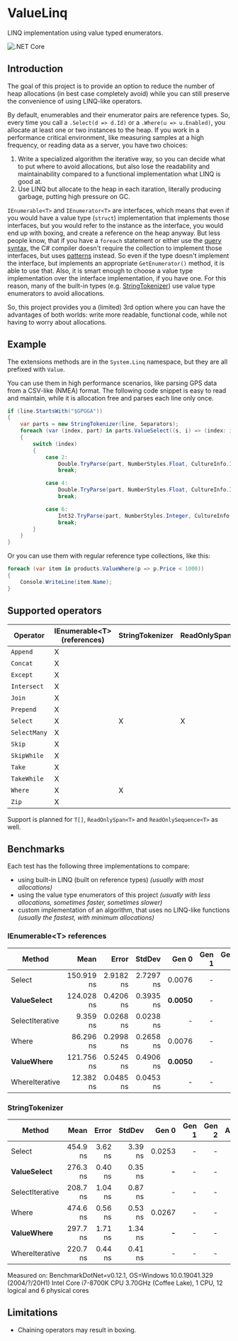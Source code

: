 # ValueLinq
LINQ implementation using value typed enumerators.

![.NET Core](https://github.com/Peter-Juhasz/valuelinq/workflows/.NET%20Core/badge.svg)

## Introduction
The goal of this project is to provide an option to reduce the number of heap allocations (in best case completely avoid) while you can still preserve the convenience of using LINQ-like operators.

By default, enumerables and their enumerator pairs are reference types. So, every time you call a `.Select(d => d.Id)` or a `.Where(u => u.Enabled)`, you allocate at least one or two instances to the heap. If you work in a performance critical environment, like measuring samples at a high frequency, or reading data as a server, you have two choices:
 1. Write a specialized algorithm the iterative way, so you can decide what to put where to avoid allocations, but also lose the readability and maintainability compared to a functional implementation what LINQ is good at.
 2. Use LINQ but allocate to the heap in each itaration, literally producing garbage, putting high pressure on GC.

`IEnumerable<T>` and `IEnumerator<T>` are interfaces, which means that even if you would have a value type (`struct`) implementation that implements those interfaces, but you would refer to the instance as the interface, you would end up with boxing, and create a reference on the heap anyway. But less people know, that if you have a `foreach` statement or either use the [query syntax](https://docs.microsoft.com/en-us/dotnet/csharp/linq/query-expression-basics), the C# compiler doesn't require the collection to implement those interfaces, but uses [patterns](https://docs.microsoft.com/en-us/dotnet/csharp/language-reference/language-specification/statements#the-foreach-statement) instead. So even if the type doesn't implement the interface, but implements an appropriate `GetEnumerator()` method, it is able to use that. Also, it is smart enough to choose a value type implementation over the interface implementation, if you have one. For this reason, many of the built-in types (e.g. [StringTokenizer](https://github.com/dotnet/runtime/blob/master/src/libraries/Microsoft.Extensions.Primitives/src/StringTokenizer.cs)) use value type enumerators to avoid allocations.

So, this project provides you a (limited) 3rd option where you can have the advantages of both worlds: write more readable, functional code, while not having to worry about allocations.

## Example
The extensions methods are in the `System.Linq` namespace, but they are all prefixed with `Value`.

You can use them in high performance scenarios, like parsing GPS data from a CSV-like (NMEA) format. The following code snippet is easy to read and maintain, while it is allocation free and parses each line only once.

```cs
if (line.StartsWith("$GPGGA"))
{
    var parts = new StringTokenizer(line, Separators);
    foreach (var (index, part) in parts.ValueSelect((s, i) => (index: i, part: s)))
    {
        switch (index)
        {
            case 2:
                Double.TryParse(part, NumberStyles.Float, CultureInfo.InvariantCulture, out latitude);
                break;

            case 4:
                Double.TryParse(part, NumberStyles.Float, CultureInfo.InvariantCulture, out longitude);
                break;

            case 6:
                Int32.TryParse(part, NumberStyles.Integer, CultureInfo.InvariantCulture, out quality);
                break;
        }
    }
}
```

Or you can use them with regular reference type collections, like this:

```cs
foreach (var item in products.ValueWhere(p => p.Price < 1000))
{
	Console.WriteLine(item.Name);
}
```

## Supported operators

| Operator      | IEnumerable&lt;T&gt; (references) | StringTokenizer | ReadOnlySpan&lt;T&gt; |
|---------------|-----------------------------------|-----------------|-----------------------|
| `Append`     | X |   |   |
| `Concat`		| X |	|   |
| `Except`		| X |	|   |
| `Intersect`	| X |	|   |
| `Join`		| X |	|   |
| `Prepend`		| X |	|   |
| `Select`		| X | X | X |
| `SelectMany`	| X |	|   |
| `Skip`		| X |	|   |
| `SkipWhile`	| X |	|   |
| `Take`		| X |	|   |
| `TakeWhile`	| X |	|   |
| `Where`		| X | X |   |
| `Zip`			| X |	|   |

Support is planned for `T[]`, `ReadOnlySpan<T>` and `ReadOnlySequence<T>` as well.

## Benchmarks

Each test has the following three implementations to compare:
 - using built-in LINQ (built on reference types) *(usually with most allocations)*
 - using the value type enumerators of this project *(usually with less allocations, sometimes faster, sometimes slower)*
 - custom implementation of an algorithm, that uses no LINQ-like functions *(usually the fastest, with minimum allocations)*

### IEnumerable&lt;T&gt; references

|          Method |       Mean |     Error |    StdDev |      Gen 0 | Gen 1 | Gen 2 | Allocated |
|---------------- |-----------:|----------:|----------:|-----------:|------:|------:|----------:|
|          Select | 150.919 ns | 2.9182 ns | 2.7297 ns |     0.0076 |     - |     - |      48 B |
| **ValueSelect** | 124.028 ns | 0.4206 ns | 0.3935 ns | **0.0050** |     - |     - |  **32 B** |
| SelectIterative |   9.359 ns | 0.0268 ns | 0.0238 ns |          - |     - |     - |         - |
|           Where |  86.296 ns | 0.2998 ns | 0.2658 ns |     0.0076 |     - |     - |      48 B |
|  **ValueWhere** | 121.756 ns | 0.5245 ns | 0.4906 ns | **0.0050** |     - |     - |  **32 B** |
|  WhereIterative |  12.382 ns | 0.0485 ns | 0.0453 ns |          - |     - |     - |         - |

### StringTokenizer

|          Method |     Mean |   Error |  StdDev |  Gen 0 | Gen 1 | Gen 2 | Allocated |
|---------------- |---------:|--------:|--------:|-------:|------:|------:|----------:|
|          Select | 454.9 ns | 3.62 ns | 3.39 ns | 0.0253 |     - |     - |     160 B |
| **ValueSelect** | 276.3 ns | 0.40 ns | 0.35 ns |  **-** |     - |     - |     **-** |
| SelectIterative | 208.7 ns | 1.04 ns | 0.87 ns |      - |     - |     - |         - |
|           Where | 474.6 ns | 0.56 ns | 0.53 ns | 0.0267 |     - |     - |     168 B |
|  **ValueWhere** | 297.7 ns | 1.71 ns | 1.34 ns |  **-** |     - |     - |     **-** |
|  WhereIterative | 220.7 ns | 0.44 ns | 0.41 ns |      - |     - |     - |         - |

Measured on:
BenchmarkDotNet=v0.12.1, OS=Windows 10.0.19041.329 (2004/?/20H1)
Intel Core i7-8700K CPU 3.70GHz (Coffee Lake), 1 CPU, 12 logical and 6 physical cores

## Limitations
 - Chaining operators may result in boxing.
